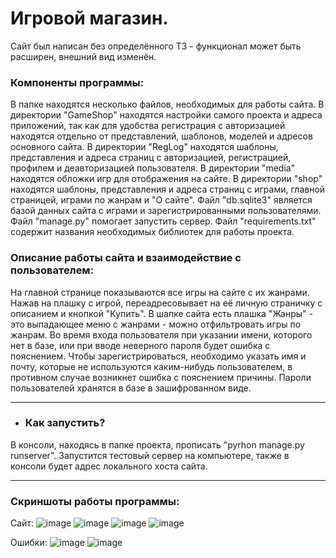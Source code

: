 Игровой магазин.
========================
Сайт был написан без определённого ТЗ - функционал может быть расширен, внешний вид изменён.

### Компоненты программы:
В папке находятся несколько файлов, необходимых для работы сайта.
В директории "GameShop" находятся настройки самого проекта и адреса приложений, так как для удобства регистрация с авторизацией находятся отдельно от представлений, шаблонов, моделей и адресов основного сайта.
В директории "RegLog" находятся шаблоны, представления и адреса страниц с авторизацией, регистрацией, профилем и деавторизацией пользователя.
В директории "media" находятся обложки игр для отображения на сайте.
В директории "shop" находятся шаблоны, представления и адреса страниц с играми, главной страницей, играми по жанрам и "О сайте".
Файл "db.sqlite3" является базой данных сайта с играми и зарегистрированными пользователями.
Файл "manage.py" помогает запустить сервер.
Файл "requirements.txt" содержит названия необходимых библиотек для работы проекта.

### Описание работы сайта и взаимодействие с пользователем:
На главной странице показываются все игры на сайте с их жанрами. Нажав на плашку с игрой, переадресовывает на её личную страничку с описанием и кнопкой "Купить". В шапке сайта есть плашка "Жанры" - это выпадающее меню с жанрами - можно отфильтровать игры по жанрам. Во время входа пользователя при указании имени, которого нет в базе, или при вводе неверного пароля будет ошибка с пояснением. Чтобы зарегистрироваться, необходимо указать имя и почту, которые не используются каким-нибудь пользователем, в противном случае возникнет ошибка с пояснением причины. Пароли пользователей хранятся в базе в зашифрованном виде.

_________________________

* ### Как запустить?
В консоли, находясь в папке проекта, прописать "pyrhon manage.py runserver". Запустится тестовый сервер на компьютере, также в консоли будет адрес локального хоста сайта.
_________________________________
### Скриншоты работы программы:

Сайт:
![image](https://github.com/user-attachments/assets/322b0a4b-79b5-43af-9605-084130865047)
![image](https://github.com/user-attachments/assets/1d1e68d1-b6b1-4a97-a2a4-ae87df7dc83c)
![image](https://github.com/user-attachments/assets/dd8bcea4-82b5-4990-bfa4-5434e89925cf)
![image](https://github.com/user-attachments/assets/212f9d1e-4462-48d1-ad2c-0ec63832fa3c)


Ошибки:
![image](https://github.com/user-attachments/assets/b2e4978a-93c0-4716-afa9-b3a408eecb72)
![image](https://github.com/user-attachments/assets/c948366e-7eaf-4ba7-966e-1f0e61bc141f)



